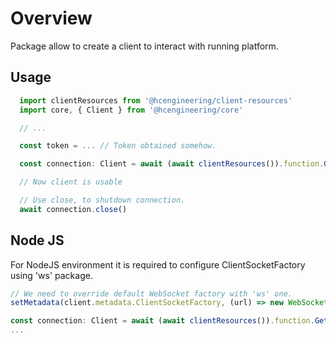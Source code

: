 # Overview

Package allow to create a client to interact with running platform.

## Usage

```ts
  import clientResources from '@hcengineering/client-resources'
  import core, { Client } from '@hcengineering/core'

  // ...

  const token = ... // Token obtained somehow.

  const connection: Client = await (await clientResources()).function.GetClient(token, transactorUrl)

  // Now client is usable

  // Use close, to shutdown connection.
  await connection.close()
```

## Node JS

For NodeJS environment it is required to configure ClientSocketFactory using 'ws' package.

```ts
// We need to override default WebSocket factory with 'ws' one.
setMetadata(client.metadata.ClientSocketFactory, (url) => new WebSocket(url))

const connection: Client = await (await clientResources()).function.GetClient(token, transactorUrl)
...
```
